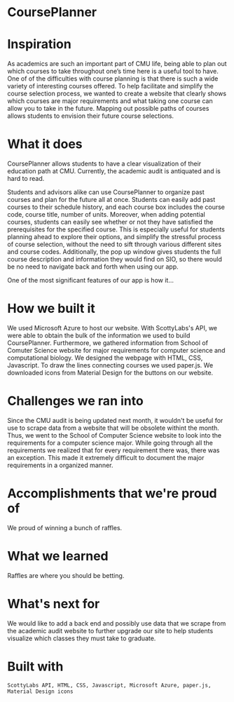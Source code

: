 # CoursePlanner

# Inspiration
As academics are such an important part of CMU life, being able to plan out which courses to take throughout one’s time here is a useful tool to have. One of of the difficulties with course planning is that there is such a wide variety of interesting courses offered. To help facilitate and simplify the course selection process, we wanted to create a website that clearly shows which courses are major requirements and what taking one course can allow you to take in the future. Mapping out possible paths of courses allows students to envision their future course selections. 

# What it does
CoursePlanner allows students to have a clear visualization of their education path at CMU. Currently, the academic audit is antiquated and is hard to read.

Students and advisors alike can use CoursePlanner to organize past courses and plan for the future all at once. Students can easily add past courses to their schedule history, and each course box includes the course code, course title, number of units. Moreover, when adding potential courses, students can easily see whether or not they have satisfied the prerequisites for the specified course. This is especially useful for students planning ahead to explore their options, and simplify the stressful process of course selection, without the need to sift through various different sites and course codes. Additionally, the pop up window gives students the full course description and information they would find on SIO, so there would be no need to navigate back and forth when using our app. 

One of the most significant features of our app is how it...

# How we built it 
We used Microsoft Azure to host our website. With ScottyLabs's API, we were able to obtain the bulk of the information we used to build CoursePlanner. Furthermore, we gathered information from School of Comuter Science website for major requirements for computer science and computational biology. We designed the webpage with HTML, CSS, Javascript. To draw the lines connecting courses we used paper.js. We downloaded icons from Material Design for the buttons on our website.


# Challenges we ran into
Since the CMU audit is being updated next month, it wouldn't be useful for use to scrape data from a website that will be obsolete withint the month. Thus, we went to the School of Computer Science website to look into the requirements for a computer science major. While going through all the requirements we realized that for every requirement there was, there was an exception. This made it extremely difficult to document the major requirements in a organized manner.

# Accomplishments that we're proud of
We proud of winning a bunch of raffles. 

# What we learned
Raffles are where you should be betting. 

# What's next for 
We would like to add a back end and possibly use data that we scrape from the academic audit website to further upgrade our site to help students visualize which classes they must take to graduate.

# Built with
```
ScottyLabs API, HTML, CSS, Javascript, Microsoft Azure, paper.js, Material Design icons
```
